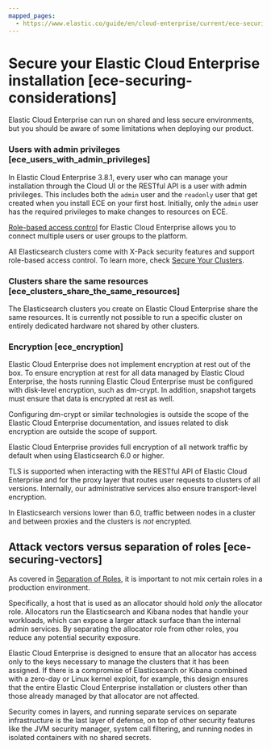 ```yaml
---
mapped_pages:
  - https://www.elastic.co/guide/en/cloud-enterprise/current/ece-securing-considerations.html
---
```


# Secure your Elastic Cloud Enterprise installation [ece-securing-considerations]

Elastic Cloud Enterprise can run on shared and less secure environments, but you should be aware of some limitations when deploying our product.


### Users with admin privileges [ece_users_with_admin_privileges] 

In Elastic Cloud Enterprise 3.8.1, every user who can manage your installation through the Cloud UI or the RESTful API is a user with admin privileges. This includes both the `admin` user and the `readonly` user that get created when you install ECE on your first host. Initially, only the `admin` user has the required privileges to make changes to resources on ECE.

[Role-based access control](../users-roles/cloud-enterprise-orchestrator/manage-users-roles.md) for Elastic Cloud Enterprise allows you to connect multiple users or user groups to the platform.

All Elasticsearch clusters come with X-Pack security features and support role-based access control. To learn more, check [Secure Your Clusters](../users-roles/cluster-or-deployment-auth.md).


### Clusters share the same resources [ece_clusters_share_the_same_resources] 

The Elasticsearch clusters you create on Elastic Cloud Enterprise share the same resources. It is currently not possible to run a specific cluster on entirely dedicated hardware not shared by other clusters.


### Encryption [ece_encryption] 

Elastic Cloud Enterprise does not implement encryption at rest out of the box. To ensure encryption at rest for all data managed by Elastic Cloud Enterprise, the hosts running Elastic Cloud Enterprise must be configured with disk-level encryption, such as dm-crypt. In addition, snapshot targets must ensure that data is encrypted at rest as well.

Configuring dm-crypt or similar technologies is outside the scope of the Elastic Cloud Enterprise documentation, and issues related to disk encryption are outside the scope of support.

Elastic Cloud Enterprise provides full encryption of all network traffic by default when using Elasticsearch 6.0 or higher.

TLS is supported when interacting with the RESTful API of Elastic Cloud Enterprise and for the proxy layer that routes user requests to clusters of all versions. Internally, our administrative services also ensure transport-level encryption.

In Elasticsearch versions lower than 6.0, traffic between nodes in a cluster and between proxies and the clusters is *not* encrypted.


## Attack vectors versus separation of roles [ece-securing-vectors] 

As covered in [Separation of Roles](../deploy/cloud-enterprise/ece-roles.md), it is important to not mix certain roles in a production environment.

Specifically, a host that is used as an allocator should hold *only* the allocator role. Allocators run the Elasticsearch and Kibana nodes that handle your workloads, which can expose a larger attack surface than the internal admin services. By separating the allocator role from other roles, you reduce any potential security exposure.

Elastic Cloud Enterprise is designed to ensure that an allocator has access only to the keys necessary to manage the clusters that it has been assigned. If there is a compromise of Elasticsearch or Kibana combined with a zero-day or Linux kernel exploit, for example, this design ensures that the entire Elastic Cloud Enterprise installation or clusters other than those already managed by that allocator are not affected.

Security comes in layers, and running separate services on separate infrastructure is the last layer of defense, on top of other security features like the JVM security manager, system call filtering, and running nodes in isolated containers with no shared secrets.

